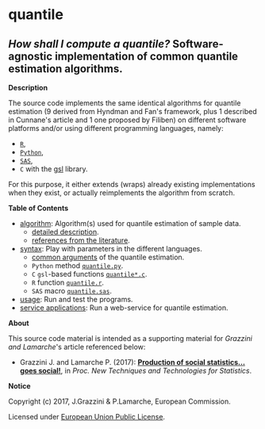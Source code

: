 quantile
======

_How shall I compute a quantile?_ Software-agnostic implementation of common quantile estimation algorithms.
---

**<a name="Description"></a>Description**

The source code implements the same identical algorithms for quantile estimation (9 derived from Hyndman and Fan's framework, plus 1 described in Cunnane's article and 1 one proposed by Filiben) on different software platforms and/or using different programming languages, namely:

* [`R`](https://www.r-project.org),
* [`Python`](https://www.python.org),
* [`SAS`](http://www.sas.com/),
* `C` with the [gsl](https://www.gnu.org/software/gsl/) library.

For this purpose, it either extends (wraps) already existing implementations when they exist, or actually reimplements the algorithm from scratch.

**Table of Contents**

* [algorithm](algorithm.md): Algorithm(s) used for quantile estimation of sample data.
  + [detailed description](algorithm.md#Algorithms).
  + [references from the literature](algorithm.md#References).
* [syntax](syntax.md): Play with parameters in the different languages.
  + [common arguments](quantile.md) of the quantile estimation.
  + `Python` method [`quantile.py`](python_quantile.md).
  + `C` `gsl`-based functions [`quantile*.c`](c_quantile.md).
  + `R` function [`quantile.r`](r_quantile.md).
  + `SAS` macro [`quantile.sas`](python_quantile.md).
* [usage](usage.md): Run and test the programs.
* [service applications](service.md): Run a web-service for quantile estimation.

**<a name="About"></a>About**

This source code material is intended as a supporting material for _Grazzini and Lamarche_'s article referenced below:

* Grazzini J. and Lamarche P. (2017): [**Production of social statistics... goes social!**](https://www.conference-service.com/NTTS2017/documents/agenda/data/abstracts/abstract_124.html), in _Proc.  New Techniques and Technologies for Statistics_.

    
**<a name="Notice"></a>Notice**

Copyright (c) 2017, J.Grazzini & P.Lamarche, European Commission.

Licensed under [European Union Public License](https://joinup.ec.europa.eu/community/eupl/og_page/european-union-public-licence-eupl-v11).
